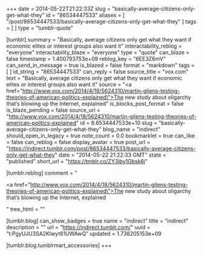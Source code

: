 +++
date = 2014-05-22T21:22:33Z
slug = "basically-average-citizens-only-get-what-they"
id = "86534447533"
aliases = [ "/post/86534447533/basically-average-citizens-only-get-what-they" ]
tags = [ ]
type = "tumblr-quote"

[tumblr]
summary = "Basically, average citizens only get what they want if economic elites or interest groups also want it"
interactability_reblog = "everyone"
interactability_blaze = "everyone"
type = "quote"
can_blaze = false
timestamp = 1.400793753e+09
reblog_key = "6EE3Z6mV"
can_send_in_message = true
is_blazed = false
format = "markdown"
tags = [ ]
id_string = "86534447533"
can_reply = false
source_title = "vox.com"
text = "Basically, average citizens only get what they want if economic elites or interest groups also want it"
source = "<a href=\"http://www.vox.com/2014/4/18/5624310/martin-gilens-testing-theories-of-american-politics-explained\">The new study about oligarchy that&rsquo;s blowing up the Internet, explained</a>"
is_blocks_post_format = false
is_blaze_pending = false
source_url = "http://www.vox.com/2014/4/18/5624310/martin-gilens-testing-theories-of-american-politics-explained"
id = 8.6534447533e+10
slug = "basically-average-citizens-only-get-what-they"
blog_name = "indirect"
should_open_in_legacy = true
note_count = 0.0
bookmarklet = true
can_like = false
can_reblog = false
display_avatar = true
post_url = "https://indirect.tumblr.com/post/86534447533/basically-average-citizens-only-get-what-they"
date = "2014-05-22 21:22:33 GMT"
state = "published"
short_url = "https://tmblr.co/ZY3jby1Gbsk6j"

[tumblr.reblog]
comment = "<p><a href=\"http://www.vox.com/2014/4/18/5624310/martin-gilens-testing-theories-of-american-politics-explained\">The new study about oligarchy that’s blowing up the Internet, explained</a></p>"
tree_html = ""

[tumblr.blog]
can_show_badges = true
name = "indirect"
title = "indirect"
description = ""
url = "https://indirect.tumblr.com/"
uuid = "t:PgyUJU3SA2Klwyt81UWAwQ"
updated = 1.738205153e+09

[tumblr.blog.tumblrmart_accessories]
+++

